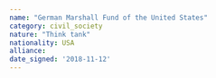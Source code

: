 ```yaml
---
name: "German Marshall Fund of the United States"
category: civil_society
nature: "Think tank"
nationality: USA
alliance: 
date_signed: '2018-11-12'
---
```

    